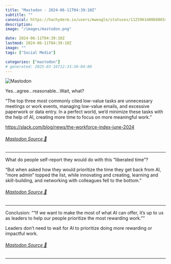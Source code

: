 ```yaml
---
title: "Mastodon - 2024-06-11T04:39:10Z"
subtitle: ""
canonical: https://hachyderm.io/users/mweagle/statuses/112596140068865456
description:
image: "/images/mastodon.png"

date: 2024-06-11T04:39:10Z
lastmod: 2024-06-11T04:39:10Z
image: ""
tags: ["Social Media"]

categories: ["mastodon"]
# generated: 2025-03-16T12:33:30-04:00
---
```

![Mastodon](/images/mastodon.png)

<p>Yes…agree…reasonable…Wait, what?</p><p>“The top three most commonly cited low-value tasks are unnecessary meetings or work events, managing low-value emails, and excessive paperwork or data entry. In a perfect world, we’d minimize these tasks with the help of AI, creating more time to focus on more meaningful work.”</p><p><a href="https://slack.com/blog/news/the-workforce-index-june-2024" target="_blank" rel="nofollow noopener noreferrer" translate="no"><span class="invisible">https://</span><span class="ellipsis">slack.com/blog/news/the-workfo</span><span class="invisible">rce-index-june-2024</span></a></p>


###### [Mastodon Source 🐘](https://hachyderm.io/@mweagle/112596140068865456)

___

<p>What do people self-report they would do with this “liberated time”?</p><p>“But when asked how they would prioritize the time they get back from AI, “more admin” topped the list, while innovating and creating, learning and skill-building, and networking with colleagues fell to the bottom.”</p>


###### [Mastodon Source 🐘](https://hachyderm.io/@mweagle/112596143512795785)

___

<p>Conclusion: ““If we want to make the most of what AI can offer, it’s up to us as leaders to help our people prioritize the most rewarding work.””</p><p>Leaders don’t need to wait for AI to prioritize doing more rewarding or impactful work.</p>


###### [Mastodon Source 🐘](https://hachyderm.io/@mweagle/112596147809784625)

___
